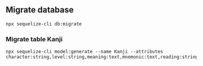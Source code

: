 ## Migrate database

```
npx sequelize-cli db:migrate
```

### Migrate table Kanji

```
npx sequelize-cli model:generate --name Kanji --attributes character:string,level:string,meaning:text,mnemonic:text,reading:string
```
